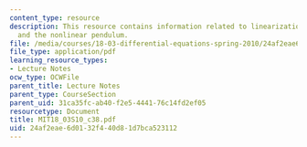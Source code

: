 ```yaml
---
content_type: resource
description: This resource contains information related to linearization near equilibria
  and the nonlinear pendulum.
file: /media/courses/18-03-differential-equations-spring-2010/24af2eae6d0132f440d81d7bca523112_MIT18_03S10_c38.pdf
file_type: application/pdf
learning_resource_types:
- Lecture Notes
ocw_type: OCWFile
parent_title: Lecture Notes
parent_type: CourseSection
parent_uid: 31ca35fc-ab40-f2e5-4441-76c14fd2ef05
resourcetype: Document
title: MIT18_03S10_c38.pdf
uid: 24af2eae-6d01-32f4-40d8-1d7bca523112
---
```

